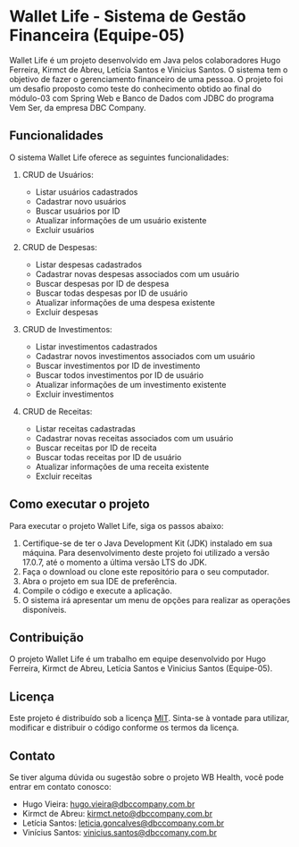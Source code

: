 # Wallet Life - Sistema de Gestão Financeira (Equipe-05)

Wallet Life é um  projeto desenvolvido em Java pelos colaboradores Hugo Ferreira, Kirmct de Abreu, Letícia Santos e Vinicius Santos. O sistema tem o objetivo de fazer o gerenciamento financeiro de uma pessoa. O projeto foi um desafio proposto como teste do conhecimento obtido ao final do módulo-03 com Spring Web e Banco de Dados com JDBC do programa Vem Ser, da empresa DBC Company.
## Funcionalidades

O sistema Wallet Life oferece as seguintes funcionalidades:

1. CRUD de Usuários: 
   - Listar usuários cadastrados
   - Cadastrar novo usuários
   - Buscar usuários por ID
   - Atualizar informações de um usuário existente
   - Excluir usuários

2. CRUD de Despesas: 
   - Listar despesas cadastrados
   - Cadastrar novas despesas associados com um usuário
   - Buscar despesas por ID de despesa
   - Buscar todas despesas por ID de usuário
   - Atualizar informações de uma despesa existente
   - Excluir despesas

3. CRUD de Investimentos: 
   - Listar investimentos cadastrados
   - Cadastrar novos investimentos associados com um usuário
   - Buscar investimentos por ID de investimento
   - Buscar todos investimentos por ID de usuário
   - Atualizar informações de um investimento existente
   - Excluir investimentos

4. CRUD de Receitas: 
   - Listar receitas cadastradas
   - Cadastrar novas receitas associados com um usuário
   - Buscar receitas por ID de receita
   - Buscar todas receitas por ID de usuário
   - Atualizar informações de uma receita existente
   - Excluir receitas

## Como executar o projeto

Para executar o projeto Wallet Life, siga os passos abaixo:

1. Certifique-se de ter o Java Development Kit (JDK) instalado em sua máquina. Para desenvolvimento deste projeto foi utilizado a versão 17.0.7, até o momento a última versão LTS do JDK.
2. Faça o download ou clone este repositório para o seu computador.
3. Abra o projeto em sua IDE de preferência.
4. Compile o código e execute a aplicação.
5. O sistema irá apresentar um menu de opções para realizar as operações disponíveis.

## Contribuição

O projeto Wallet Life é um trabalho em equipe desenvolvido por Hugo Ferreira, Kirmct de Abreu, Letícia Santos e Vinicius Santos (Equipe-05).

## Licença

Este projeto é distribuído sob a licença [MIT](https://opensource.org/licenses/MIT). Sinta-se à vontade para utilizar, modificar e distribuir o código conforme os termos da licença.

## Contato

Se tiver alguma dúvida ou sugestão sobre o projeto WB Health, você pode entrar em contato conosco:

- Hugo Vieira: hugo.vieira@dbccompany.com.br
- Kirmct de Abreu: kirmct.neto@dbccompany.com.br
- Letícia Santos: leticia.goncalves@dbccompany.com.br
- Vinícius Santos: vinicius.santos@dbccomany.com.br

